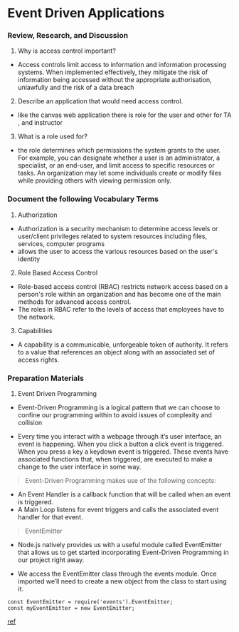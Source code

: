 # Event Driven Applications

### Review, Research, and Discussion


1. Why is access control important?
- Access controls limit access to information and information processing systems. When implemented effectively, they mitigate the risk of information being accessed without the appropriate authorisation, unlawfully and the risk of a data breach
2. Describe an application that would need access control.
- like the canvas web application there is role for the user and other for TA , and instructor
3. What is a role used for?
-  the role determines which permissions the system grants to the user. For example, you can designate whether a user is an administrator, a specialist, or an end-user, and limit access to specific resources or tasks. An organization may let some individuals create or modify files while providing others with viewing permission only.


### Document the following Vocabulary Terms

1. Authorization
- Authorization is a security mechanism to determine access levels or user/client privileges related to system resources including files, services, computer programs
- allows the user to access the various resources based on the user's identity

2. Role Based Access Control
- Role-based access control (RBAC) restricts network access based on a person's role within an organization and has become one of the main methods for advanced access control.
- The roles in RBAC refer to the levels of access that employees have to the network.
3. Capabilities

- A capability  is a communicable, unforgeable token of authority. It refers to a value that references an object along with an associated set of access rights.

### Preparation Materials

1. Event Driven Programming

- Event-Driven Programming is a logical pattern that we can choose to confine our programming within to avoid issues of complexity and collision

- Every time you interact with a webpage through it’s user interface, an event is happening. When you click a button a click event is triggered. When you press a key a keydown event is triggered. These events have associated functions that, when triggered, are executed to make a change to the user interface in some way.

> Event-Driven Programming makes use of the following concepts:

- An Event Handler is a callback function that will be  called when an event is triggered.
- A Main Loop listens for event triggers and calls the associated event handler for that event.

> EventEmitter

- Node.js natively provides us with a useful module called EventEmitter that allows us to get started incorporating Event-Driven Programming in our project right away. 

- We access the EventEmitter class through the events module. Once imported we’ll need to create a new object from the class to start using it.

``` 
const EventEmitter = require('events').EventEmitter;
const myEventEmitter = new EventEmitter; 
```

[ref](https://www.digitalocean.com/community/tutorials/nodejs-event-driven-programming)
